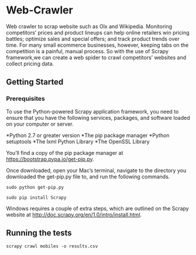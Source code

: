 # Web-Crawler
Web crawler to scrap website such as Olx and Wikipedia. Monitoring competitors’ prices and product lineups can help online retailers win pricing battles; optimize sales and special offers; and track product trends over time. For many small ecommerce businesses, however, keeping tabs on the competition is a painful, manual process. So with the use of Scrapy framework,we can create a web spider to crawl competitors’ websites and collect pricing data.

## Getting Started

### Prerequisites
To use the Python-powered Scrapy application framework, you need to ensure that you have the following services, packages, and software loaded on your computer or server.

*Python 2.7 or greater version
*The pip package manager
*Python setuptools
*The lxml Python Library
*The OpenSSL Library

You’ll find a copy of the pip package manager at https://bootstrap.pypa.io/get-pip.py.

Once downloaded, open your Mac’s terminal, navigate to the directory you downloaded the get-pip.py file to, and run the following commands.
```
sudo python get-pip.py
```
```
sudo pip install Scrapy
```

Windows requires a couple of extra steps, which are outlined on the Scrapy website at http://doc.scrapy.org/en/1.0/intro/install.html.

## Running the tests
```
scrapy crawl mobiles -o results.csv
```
